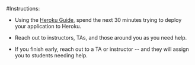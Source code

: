 #Instructions:

* Using the [Heroku Guide](../../Supplemental/HerokuGuide/HerokuSteps.pdf), spend the next 30 minutes trying to deploy your application to Heroku. 

* Reach out to instructors, TAs, and those around you as you need help.

* If you finish early, reach out to a TA or instructor -- and they will assign you to students needing help. 